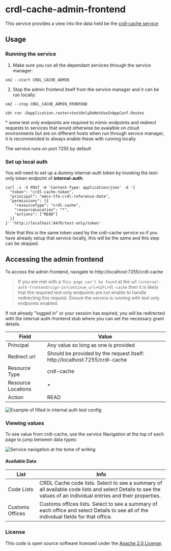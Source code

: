 
# crdl-cache-admin-frontend

This service provides a view into the data held be the [crdl-cache service](https://github.com/hmrc/crdl-cache/)

## Usage

### Running the service

1. Make sure you run all the dependant services through the service manager:
```shell
sm2 --start CRDL_CACHE_ADMIN
```

2. Stop the admin frontend itself from the service manager and it can be run locally:
```shell
sm2 --stop CRDL_CACHE_ADMIN_FRONTEND
```
```shell
sbt run -Dapplication.router=testOnlyDoNotUseInAppConf.Routes 
```
\* some test only endpoints are required to mimic endpoints and redirect requests to services that would otherwise be avaialble on cloud environments but are on different hosts when run through service manager, it is recommended to always enable these with running locally

The service runs on port 7255 by default

### Set up local auth

You will need to set up a dummy internal-auth token by invoking the test-only token endpoint of **internal-auth**:

```shell
curl -i -X POST -H 'Content-Type: application/json' -d '{
  "token": "crdl-cache-token",
  "principal": "emcs-tfe-crdl-reference-data",
  "permissions": [{
    "resourceType": "crdl-cache",
    "resourceLocation": "*",
    "actions": ["READ"]
  }]
}' 'http://localhost:8470/test-only/token'
```
Note that this is the same token used by the crdl-cache service so if you have already setup that service locally, this will be the same and this step can be skipped.

## Accessing the admin frontend

To access the admin frontend, navigate to http://localhost:7255/crdl-cache

> If you are met with a `This page can’t be found` at the url `/internal-auth-frontend/sign-in?continue_url=%2Fcrdl-cache` then it is likely that the required test only endpoints are not enable to handle redirecting this request. Ensure the service is running with test only endpoints enabled.

If not already "logged in" or your session has expired, you will be redirected with the internal-auth-frontend stub where you can set the necessary grant details.

| Field | Value |
| ------|-------|
| Principal | Any value so long as one is provided |
| Redirect url | Should be provided by the request itself: http://localhost:7255/crdl-cache |
| Resource Type | crdl-cache |
| Resource Locations | * |
| Action | READ |

![Example of filled in internal auth test config](.reference-images/Local%20grants.png)

### Viewing values

To see value from crdl-cache, use the service Navigation at the top of each page to jump between data types:

![Service navigation at hte tome of writing](.reference-images/Service%20navigation.png)

#### Available Data

| List | Info |
| ---- | ---- |
| Code Lists | CRDL Cache code lists. Select to see a summary of all available code lists and select Details to see the values of an individual entries and their properties. |
| Customs Offices | Customs offices lists. Select to see a summary of each office and select Details to see all of the individual fields for that office. |

### License

This code is open source software licensed under the [Apache 2.0 License]("http://www.apache.org/licenses/LICENSE-2.0.html").